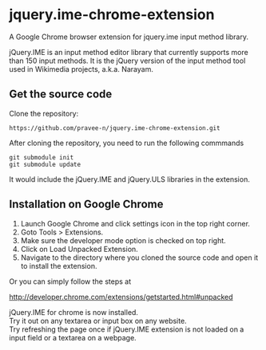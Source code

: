 jquery.ime-chrome-extension
===========================

A Google Chrome browser extension for jquery.ime input method library.

jQuery.IME is an input method editor library that currently supports more than 150 input methods. It is the jQuery 
version of the input method tool used in Wikimedia projects, a.k.a. Narayam.

Get the source code
-------------------
Clone the repository:

	https://github.com/pravee-n/jquery.ime-chrome-extension.git

After cloning the repository, you need to run the following commmands
	
	git submodule init
	git submodule update

It would include the jQuery.IME and jQuery.ULS libraries in the extension.


Installation on Google Chrome
-----------------------------

1. Launch Google Chrome and click settings icon in the top right corner.
2. Goto Tools > Extensions.
3. Make sure the developer mode option is checked on top right.
4. Click on Load Unpacked Extension.
5. Navigate to the directory where you cloned the source code and open it to install the extension.

Or you can simply follow the steps at

http://developer.chrome.com/extensions/getstarted.html#unpacked



jQuery.IME for chrome is now installed.<br>
Try it out on any textarea or input box on any website. <br>
Try refreshing the page once if jQuery.IME extension is not loaded on a input field or a textarea on a webpage.
